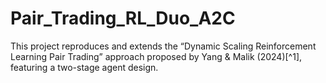 # Pair_Trading_RL_Duo_A2C
This project reproduces and extends the “Dynamic Scaling Reinforcement Learning Pair Trading” approach proposed by Yang &amp; Malik (2024)[^1], featuring a two-stage agent design.
